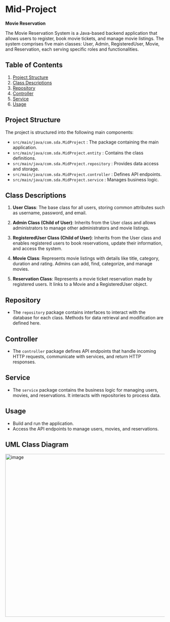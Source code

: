 # Mid-Project

**Movie Reservation**

The Movie Reservation System is a Java-based backend application that allows users to register, book movie tickets, and manage movie listings. 
The system comprises five main classes: User, Admin, RegisteredUser, Movie, and Reservation, each serving specific roles and functionalities.

## Table of Contents
1. [Project Structure](#project-structure)
2. [Class Descriptions](#class-descriptions)
3. [Repository](#repository)
4. [Controller](#controller)
5. [Service](#service)
6. [Usage](#usage)

## Project Structure
The project is structured into the following main components:
- `src/main/java/com.sda.MidProject` : The package containing the main application.
- `src/main/java/com.sda.MidProject.entity` : Contains the class definitions.
- `src/main/java/com.sda.MidProject.repository` : Provides data access and storage.
- `src/main/java/com.sda.MidProject.controller` : Defines API endpoints.
- `src/main/java/com.sda.MidProject.service` : Manages business logic.

## Class Descriptions
1. **User Class**: The base class for all users, storing common attributes such as username, password, and email.

2. **Admin Class (Child of User)**: Inherits from the User class and allows administrators to manage other administrators and movie listings.

3. **RegisteredUser Class (Child of User)**: Inherits from the User class and enables registered users to book reservations, update their information, and access the system.

4. **Movie Class**: Represents movie listings with details like title, category, duration and rating. Admins can add, find, categorize, and manage movies.

5. **Reservation Class**: Represents a movie ticket reservation made by registered users. It links to a Movie and a RegisteredUser object.

## Repository
- The `repository` package contains interfaces to interact with the database for each class. Methods for data retrieval and modification are defined here.

## Controller
- The `controller` package defines API endpoints that handle incoming HTTP requests, communicate with services, and return HTTP responses.

## Service
- The `service` package contains the business logic for managing users, movies, and reservations. It interacts with repositories to process data.

## Usage
- Build and run the application.
- Access the API endpoints to manage users, movies, and reservations.

## UML Class Diagram
<img width="516" alt="image" src="https://github.com/Shahadsdm/Mid-Project/assets/128249461/a01a8ea8-1ce5-4acd-ad8b-754c5a9ffa31">
